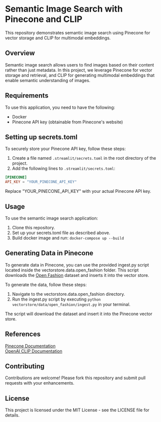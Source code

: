 # Semantic Image Search with Pinecone and CLIP

This repository demonstrates semantic image search using Pinecone for vector storage and CLIP for multimodal embeddings.

## Overview

Semantic image search allows users to find images based on their content rather than just metadata. In this project, we leverage Pinecone for vector storage and retrieval, and CLIP for generating multimodal embeddings that enable semantic understanding of images.

## Requirements

To use this application, you need to have the following:

- Docker
- Pinecone API key (obtainable from Pinecone's website)

## Setting up secrets.toml

To securely store your Pinecone API key, follow these steps:

1. Create a file named `.streamlit/secrets.toml` in the root directory of the project.
2. Add the following lines to `.streamlit/secrets.toml`:

```toml
[PINECONE]
API_KEY = "YOUR_PINECONE_API_KEY"
```

Replace "YOUR_PINECONE_API_KEY" with your actual Pinecone API key.

## Usage

To use the semantic image search application:

1. Clone this repository.
2. Set up your secrets.toml file as described above.
3. Build docker image and run: `docker-compose up --build`

## Generating Data in Pinecone

To generate data in Pinecone, you can use the provided ingest.py script located inside the vectorstore.data.open_fashion folder. This script downloads the [Open Fashion](https://www.kaggle.com/datasets/paramaggarwal/fashion-product-images-small) dataset and inserts it into the vector store.

To generate the data, follow these steps:

1. Navigate to the vectorstore.data.open_fashion directory.
2. Run the ingest.py script by executing `python vectorstore/data/open_fashion/ingest.py` in your terminal.

The script will download the dataset and insert it into the Pinecone vector store.

## References

[Pinecone Documentation](https://docs.pinecone.io/docs/overview) <br>
[OpenAI CLIP Documentation](https://openai.com/research/clip)

## Contributing
Contributions are welcome! Please fork this repository and submit pull requests with your enhancements.

## License
This project is licensed under the MIT License - see the LICENSE file for details.
